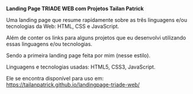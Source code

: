 __Landing Page TRIADE WEB com Projetos Tailan Patrick__

Uma landing page que resume rapidamente sobre as três linguagens e/ou tecnologias da Web: HTML, CSS e JavaScript.

Além de conter os links para alguns projetos que eu desenvolvi utilizando essas linguagens e/ou tecnologias.

Sendo a primeira landing page feita por mim (nesse estilo).

Linguagens e tecnologias usadas: HTML5, CSS3, JavaScript.

Ele se encontra disponível para uso em: https://tailanpatrick.github.io/landingpage-triade-web/
